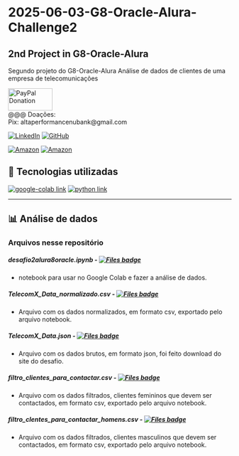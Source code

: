 # 2025-06-03-G8-Oracle-Alura-Challenge2
## 2nd Project in G8-Oracle-Alura

Segundo projeto do G8-Oracle-Alura
Análise de dados de clientes de uma empresa de telecomunicações

<div>
   <a href="https://www.paypal.com/donate/?business=C5ZXDE6A7M28E&no_recurring=0&item_name=Donation+for+Owner+of+this+PayPal+Account&currency_code=BRL" target="_blank">
       <img src="https://www.paypalobjects.com/paypal-ui/logos/svg/paypal-color.svg" alt="PayPal Donation" width="100" height="50">
   </a><br>
   @@@ Doações:<br>Pix: altaperformancenubank@gmail.com<br>
</div>

[![LinkedIn](https://img.shields.io/badge/LinkedIn-0077B5?style=for-the-badge&logo=linkedin&logoColor=white)](https://www.linkedin.com/in/f%C3%A1bio-samuel-dos-santos-canedo-2708b533/)
[![GitHub](https://img.shields.io/badge/GitHub-100000?style=for-the-badge&logo=github&logoColor=white)](https://github.com/Acheroniano)

[![Amazon](https://img.shields.io/badge/Amazon%20Mais%20Vendidos-39E09B?style=social&logo=amazon&logoColor=39E09B)](https://amzn.to/3SYdXzY)
[![Amazon](https://img.shields.io/badge/Amazon%20Ofertas-39E09B?style=social&logo=amazon&logoColor=39E09B)](https://amzn.to/3XbudAb)


<h2> 🤖 Tecnologias utilizadas</h2>

<div>
  <a href="https://colab.research.google.com/github/jakevdp/PythonDataScienceHandbook/blob/master/notebooks/01.01-Help-And-Documentation.ipynb" target="_new"><img src="https://img.shields.io/badge/google-colab-239120?style=for-the-badge&logo=google-colab&logoColor=white" alt="google-colab link"></a>
  <a href="https://www.w3schools.com/python" target="_new"><img src="https://img.shields.io/badge/-239120?style=for-the-badge&logo=python&logoColor=white" alt="python link"></a>
</div>
<hr>
<h2> 📊 Análise de dados</h2>

### Arquivos nesse repositório

##### desafio2alura8oracle.ipynb - [![Files badge](https://img.shields.io/badge/desafio2alura8oracle.ipynb-%23000000?logo=Files&logoColor=yellow&labelColor=blue)](https://github.com/Acheroniano/2025-06-03-G8-Oracle-Alura-Challenge2/blob/main/notebook/desafio2alurag8oracle.ipynb)
- notebook para usar no Google Colab e fazer a análise de dados.

##### TelecomX_Data_normalizado.csv - [![Files badge](https://img.shields.io/badge/TelecomX_Data_normalizado.csv-%23000000?logo=Files&logoColor=yellow&labelColor=blue)](https://github.com/Acheroniano/2025-06-03-G8-Oracle-Alura-Challenge2/blob/main/notebook/TelecomX_Data_normalizado.csv)
- Arquivo com os dados normalizados, em formato csv, exportado pelo arquivo notebook.

##### TelecomX_Data.json - [![Files badge](https://img.shields.io/badge/TelecomX_Data.json-%23000000?logo=Files&logoColor=yellow&labelColor=blue)](https://github.com/Acheroniano/2025-06-03-G8-Oracle-Alura-Challenge2/blob/main/notebook/TelecomX_Data.json)
- Arquivo com os dados brutos, em formato json, foi feito download do site do desafio.

##### filtro_clientes_para_contactar.csv - [![Files badge](https://img.shields.io/badge/filtro_clientes_para_contactar.csv-%23000000?logo=Files&logoColor=yellow&labelColor=blue)](https://github.com/Acheroniano/2025-06-03-G8-Oracle-Alura-Challenge2/blob/main/notebook/filtro_clientes_para_contactar.csv)
- Arquivo com os dados filtrados, clientes femininos que devem ser contactados, em formato csv, exportado pelo arquivo notebook.

##### filtro_clentes_para_contactar_homens.csv - [![Files badge](https://img.shields.io/badge/filtro_clentes_para_contactar_homens.csv-%23000000?logo=Files&logoColor=yellow&labelColor=blue)](https://github.com/Acheroniano/2025-06-03-G8-Oracle-Alura-Challenge2/blob/main/notebook/filtro_clentes_para_contactar_homens.csv)
- Arquivo com os dados filtrados, clientes masculinos que devem ser contactados, em formato csv, exportado pelo arquivo notebook.  


